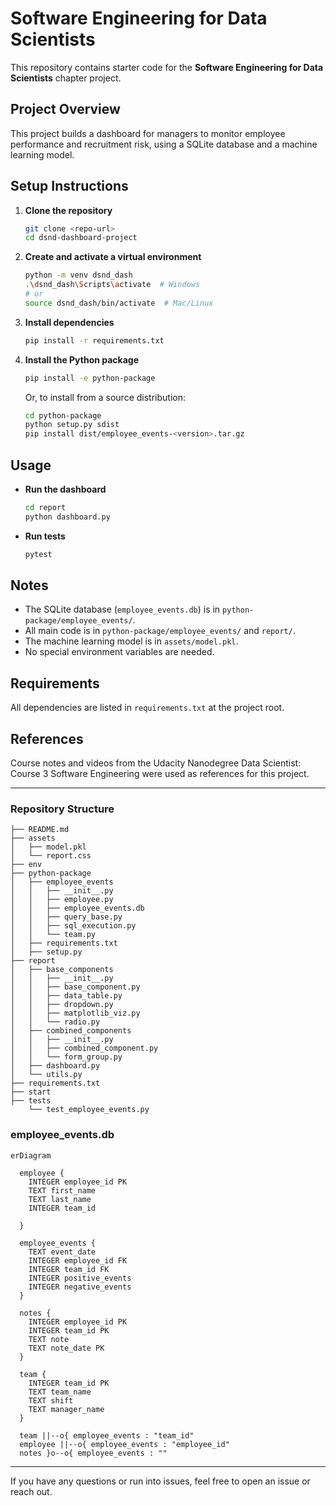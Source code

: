
# Software Engineering for Data Scientists

This repository contains starter code for the **Software Engineering for Data Scientists** chapter project. 

## Project Overview

This project builds a dashboard for managers to monitor employee performance and recruitment risk, using a SQLite database and a machine learning model.

## Setup Instructions

1. **Clone the repository**
    ```sh
    git clone <repo-url>
    cd dsnd-dashboard-project
    ```

2. **Create and activate a virtual environment**
    ```sh
    python -m venv dsnd_dash
    .\dsnd_dash\Scripts\activate  # Windows
    # or
    source dsnd_dash/bin/activate  # Mac/Linux
    ```

3. **Install dependencies**
    ```sh
    pip install -r requirements.txt
    ```

4. **Install the Python package**
    ```sh
    pip install -e python-package
    ```
    Or, to install from a source distribution:
    ```sh
    cd python-package
    python setup.py sdist
    pip install dist/employee_events-<version>.tar.gz
    ```

## Usage

- **Run the dashboard**
    ```sh
    cd report
    python dashboard.py
    ```

- **Run tests**
    ```sh
    pytest
    ```

## Notes

- The SQLite database (`employee_events.db`) is in `python-package/employee_events/`.
- All main code is in `python-package/employee_events/` and `report/`.
- The machine learning model is in `assets/model.pkl`.
- No special environment variables are needed.

## Requirements

All dependencies are listed in `requirements.txt` at the project root.

## References

Course notes and videos from the Udacity Nanodegree Data Scientist: Course 3 Software Engineering were 
used as references for this project.

---

### Repository Structure
```
├── README.md
├── assets
│   ├── model.pkl
│   └── report.css
├── env
├── python-package
│   ├── employee_events
│   │   ├── __init__.py
│   │   ├── employee.py
│   │   ├── employee_events.db
│   │   ├── query_base.py
│   │   ├── sql_execution.py
│   │   └── team.py
│   ├── requirements.txt
│   ├── setup.py
├── report
│   ├── base_components
│   │   ├── __init__.py
│   │   ├── base_component.py
│   │   ├── data_table.py
│   │   ├── dropdown.py
│   │   ├── matplotlib_viz.py
│   │   └── radio.py
│   ├── combined_components
│   │   ├── __init__.py
│   │   ├── combined_component.py
│   │   └── form_group.py
│   ├── dashboard.py
│   └── utils.py
├── requirements.txt
├── start
├── tests
    └── test_employee_events.py
```

### employee_events.db

```mermaid
erDiagram

  employee {
    INTEGER employee_id PK
    TEXT first_name
    TEXT last_name
    INTEGER team_id
    
  }

  employee_events {
    TEXT event_date
    INTEGER employee_id FK
    INTEGER team_id FK
    INTEGER positive_events
    INTEGER negative_events
  }

  notes {
    INTEGER employee_id PK
    INTEGER team_id PK
    TEXT note
    TEXT note_date PK
  }

  team {
    INTEGER team_id PK
    TEXT team_name
    TEXT shift
    TEXT manager_name
  }

  team ||--o{ employee_events : "team_id"
  employee ||--o{ employee_events : "employee_id"
  notes }o--o{ employee_events : ""
```

---

If you have any questions or run into issues, feel free to open an issue or reach out.